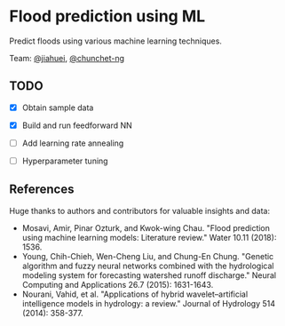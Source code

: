 # Flood prediction using ML
Predict floods using various machine learning techniques.

Team: [@jiahuei](https://github.com/jiahuei), [@chunchet-ng](https://github.com/chunchet-ng)

## TODO

- [x] Obtain sample data
- [x] Build and run feedforward NN
- [ ] Add learning rate annealing
- [ ] Hyperparameter tuning


## References

Huge thanks to authors and contributors for valuable insights and data:
- Mosavi, Amir, Pinar Ozturk, and Kwok-wing Chau. 
"Flood prediction using machine learning models: Literature review." 
Water 10.11 (2018): 1536.
- Young, Chih-Chieh, Wen-Cheng Liu, and Chung-En Chung. 
"Genetic algorithm and fuzzy neural networks combined with the 
hydrological modeling system for forecasting watershed runoff discharge." 
Neural Computing and Applications 26.7 (2015): 1631-1643.
- Nourani, Vahid, et al. 
"Applications of hybrid wavelet–artificial intelligence models in hydrology: a review." 
Journal of Hydrology 514 (2014): 358-377.
